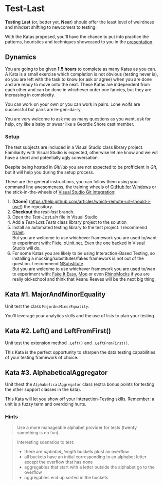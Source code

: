 # Test-Last

**Testing Last** (or, better yet, **Near**) should offer the least level of weirdness and mindset shifting to newcomers to testing.

With the Katas proposed, you'll have the chance to put into practice the patterns, heuristics and techniques showcased to you in the [presentation](http://vertica-as.github.io/testing-TDD "slides").

## Dynamics
You are going to be given **1.5 hours** to complete as many Katas as you can.
<br/>A Kata is a small exercise which completion is not obvious (testing never is), so you are left with the task to know (or ask or agree) when you are done and are ready to move onto the next. These Katas are independent from each other and can be done in whichever order one fancies, but they are increasing in complexity.

You can work on your own or you can work in pairs. Lone wolfs are successful but pairs are le-gen-da-ry.

You are very welcome to ask me as many questions as you want, ask for help, cry like a baby or swear like a Geordie Shore cast member.

### Setup
The test subjects are included in a Visual Studio class library project. Familiarity with Visual Studio is expected, otherwise let me know and we will have a short and potentially ugly conversation.

Despite being hosted in _GitHub_ you are not expected to be profficient in _Git_, but it will help you during the setup process.

These are the general instructions, you can follow them using your command line awesomeness, the training wheels of [GitHub for Windows](https://windows.github.com/) or the stick-in-the-wheels of [Visual Studio Git Integration](https://msdn.microsoft.com/en-us/library/hh850437.aspx):
 
1. **[Clone]** (https://help.github.com/articles/which-remote-url-should-i-use/) the repository.
2. **Checkout** the _test-last_ branch.
3. Open the _Test-Last.sln_ file in Visual Studio
4. Add a _Test-Last.Tests_ class library project to the solution
5. Install an automated testing library to the test project. I recommend [NUnit](http://www.nuget.org/packages/NUnit/2.6.4).
<br/>But you are welcome to use whichever framework you are used to/want to experiment with: [Fixie](http://www.nuget.org/packages/Fixie/), [xUnit.net](http://www.nuget.org/packages/xunit). Even the one backed in Visual Studio will do.
6. For some Katas you are likely to be using Interaction-Based Testing, so installing a mocking/substitutes/fakes framework is not out of the question. I recommend [NSubstitute](http://www.nuget.org/packages/NSubstitute/).
<br/>But you are welcome to use whichever framework you are used to/wan to experiment with: [Fake It Easy](http://www.nuget.org/packages/FakeItEasy), [Moq](http://www.nuget.org/packages/Moq/) or even [RhinoMocks](http://www.nuget.org/packages/RhinoMocks) if you are really old-school and think that Keanu Reeves will be the next big thing. 

## Kata #1. MajorAndMinorEquality

Unit test the class <code>MajorAndMinorEquality</code>.

You'll leverage your analytics skills and the use of lists to plan your testing. 

## Kata #2. Left() and LeftFromFirst()
Unit test the extension method <code>.Left()</code> and <code>.LeftFromFirst()</code>.

This Kata is the perfect opportunity to sharpen the data testing capabilities of your testing framework of choice.

## Kata #3. AlphabeticalAggregator
Unit thest the <code>AlphabeticalAggregator</code> class (extra bonus points for testing the other support classes in the kata).

This Kata will let you show off your Interaction-Testing skills. Remember: a unit is a fuzzy term and overdoing hurts.

### Hints
<blockquote> 
Use a more manageable alphabet provider for tests (twenty something is no fun).
</blockquote>
<blockquote >
Interesting scenarios to test:

* there are *alphabet_length* buckets plust an overflow
* all buckets have an initial corresponding to an alphabet letter except the overflow that has none
* aggregables that start with a letter outside the alphabet go to the overflow
* aggregables end up sorted in the buckets
</blockquote >